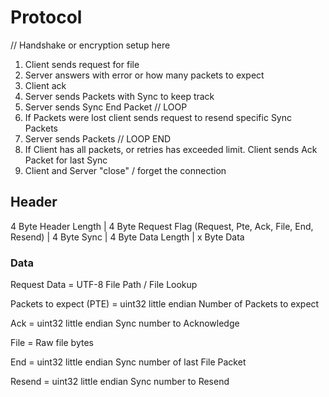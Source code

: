 # Protocol

// Handshake or encryption setup here
1. Client sends request for file
2. Server answers with error or how many packets to expect
3. Client ack
4. Server sends Packets with Sync to keep track
5. Server sends Sync End Packet
// LOOP
6. If Packets were lost client sends request to resend specific Sync Packets
7. Server sends Packets 
// LOOP END
8. If Client has all packets, or retries has exceeded limit. Client sends Ack Packet for last Sync
9. Client and Server "close" / forget the connection

## Header
4 Byte Header Length | 4 Byte Request Flag (Request, Pte, Ack, File, End, Resend) | 4 Byte Sync | 4 Byte Data Length | x Byte Data

### Data

Request Data = UTF-8 File Path / File Lookup

Packets to expect (PTE) = uint32 little endian Number of Packets to expect

Ack = uint32 little endian Sync number to Acknowledge

File = Raw file bytes

End = uint32 little endian Sync number of last File Packet

Resend = uint32 little endian Sync number to Resend
